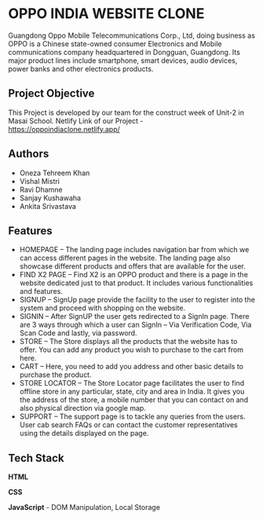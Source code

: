 
# OPPO INDIA WEBSITE CLONE

Guangdong Oppo Mobile Telecommunications Corp., Ltd, doing business as OPPO is a Chinese state-owned consumer Electronics and Mobile communications company headquartered in Dongguan, Guangdong. Its major product lines include smartphone, smart devices, audio devices, power banks and other electronics products.

## Project Objective

This Project is developed by our team for the construct week of Unit-2 in Masai School.
Netlify Link of our Project - https://oppoindiaclone.netlify.app/


## Authors

- Oneza Tehreem Khan
- Vishal Mistri
- Ravi Dhamne
- Sanjay Kushawaha
- Ankita Srivastava



## Features

- HOMEPAGE – The landing page includes navigation bar from which we can access different pages in the website. The landing page also showcase different products and offers that are available for the user.
- FIND X2 PAGE – Find X2 is an OPPO product and there is a page in the website dedicated just to that product. It includes various functionalities and features.
- SIGNUP – SignUp page provide the facility to the user to register into the system and proceed with shopping on the website.
- SIGNIN – After SignUP the user gets redirected to a SignIn page. There are 3 ways through which a user can SignIn – Via Verification Code, Via Scan Code and lastly, via password.
- STORE – The Store displays all the products that the website has to offer. You can add any product you wish to purchase to the cart from here.
- CART – Here, you need to add you address and other basic details to purchase the product.
- STORE LOCATOR – The Store Locator page facilitates the user to find offline store in any particular, state, city and area in India. It gives you the address of the store, a mobile number that you can contact on and also physical direction via google map.
- SUPPORT – The support page is to tackle any queries from the users. User cab search FAQs or can contact the customer representatives using the details displayed on the page.



## Tech Stack

**HTML**

**CSS**

**JavaScript** - DOM Manipulation, Local Storage




